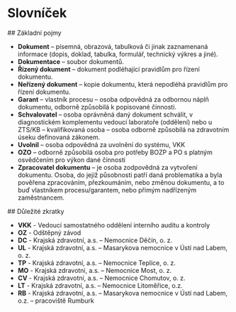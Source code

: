 # Slovníček 


## Základní pojmy 

* **Dokument** – písemná, obrazová, tabulková či jinak zaznamenaná informace (dopis, doklad, tabulka, formulář, technický výkres a jiné).
* **Dokumentace** – soubor dokumentů.
* **Řízený dokument** – dokument podléhající pravidlům pro řízení dokumentu.
* **Neřízený dokument** – kopie dokumentu, která nepodléhá pravidlům pro řízení dokumentu.
* **Garant** – vlastník procesu – osoba odpovědná za odbornou náplň dokumentu, odborně způsobilá k popisované činnosti.
* **Schvalovatel** – osoba oprávněná daný dokument schválit, v diagnostickém komplementu vedoucí laboratoře (oddělení) nebo u ZTS/KB – kvalifikovaná osoba – osoba odborně způsobilá na zdravotním úseku definovaná zákonem.
* **Uvolnil** – osoba odpovědná za uvolnění do systému, VKK
* **OZO** – odborně způsobilá osoba pro potřeby BOZP a PO s platným osvědčením pro výkon dané činnosti
* **Zpracovatel dokumentu** – je osoba zodpovědná za vytvoření dokumentu. Osoba, do jejíž působnosti patří daná problematika a byla pověřena zpracováním, přezkoumáním, nebo změnou dokumentu, a to buď vlastníkem procesu/garantem, nebo přímým nadřízeným zaměstnancem. 

## Důležité zkratky
* **VKK** - Vedoucí samostatného oddělení interního auditu a kontroly 
* **OZ** - Odštěpný závod
* **DC** - Krajská zdravotní, a.s. – Nemocnice Děčín, o. z.
* **UL** - Krajská zdravotní, a.s. – Masarykova nemocnice v Ústí nad Labem, o. z.
* **TP** - Krajská zdravotní, a.s. – Nemocnice Teplice, o. z.
* **MO** - Krajská zdravotní, a.s. – Nemocnice Most, o. z.
* **CV** - Krajská zdravotní, a.s. – Nemocnice Chomutov, o. z.
* **LT** - Krajská zdravotní, a.s. – Nemocnice Litoměřice, o.z.
* **RB** - Krajská zdravotní, a.s. – Masarykova nemocnice v Ústí nad Labem, o.z. – pracoviště
Rumburk 